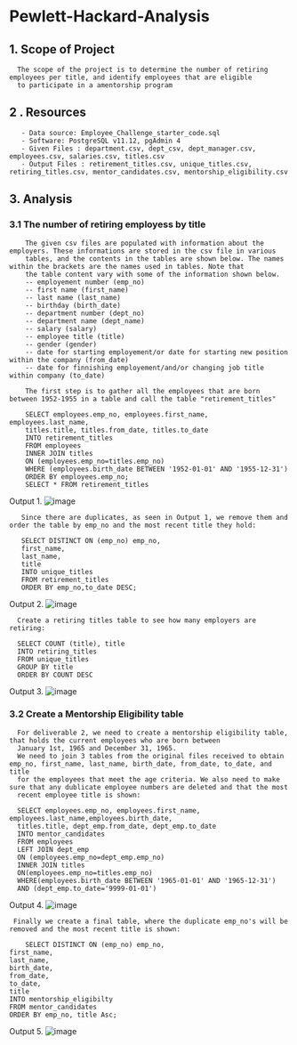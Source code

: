 # Pewlett-Hackard-Analysis

## 1. Scope of Project
      The scope of the project is to determine the number of retiring employees per title, and identify employees that are eligible
      to participate in a amentorship program
      
## 2 . Resources
       - Data source: Employee_Challenge_starter_code.sql
       - Software: PostgreSQL v11.12, pgAdmin 4
       - Given Files : department.csv, dept_csv, dept_manager.csv, employees.csv, salaries.csv, titles.csv
       - Output Files : retirement_titles.csv, unique_titles.csv, retiring_titles.csv, mentor_candidates.csv, mentorship_eligibility.csv
       
## 3. Analysis
### 3.1 The number of retiring employess by title
        The given csv files are populated with information about the employers. These informations are stored in the csv file in various
        tables, and the contents in the tables are shown below. The names within the brackets are the names used in tables. Note that
        the table content vary with some of the information shown below.
        -- employement number (emp_no)
        -- first name (first_name)
        -- last name (last_name)
        -- birthday (birth_date)
        -- department number (dept_no)
        -- department name (dept_name)
        -- salary (salary)
        -- employee title (title)
        -- gender (gender)
        -- date for starting employement/or date for starting new position within the company (from_date)
        -- date for finnishing employement/and/or changing job title within company (to_date)
        
        The first step is to gather all the employees that are born between 1952-1955 in a table and call the table "retirement_titles"
        
        SELECT employees.emp_no, employees.first_name, employees.last_name,
        titles.title, titles.from_date, titles.to_date
        INTO retirement_titles
        FROM employees
        INNER JOIN titles
        ON (employees.emp_no=titles.emp_no)
        WHERE (employees.birth_date BETWEEN '1952-01-01' AND '1955-12-31')
        ORDER BY employees.emp_no;
        SELECT * FROM retirement_titles
 
 Output 1. 
 ![image](https://user-images.githubusercontent.com/85843030/128634656-ce7f75f5-87c7-406b-84dd-18611eada623.png)

        
       Since there are duplicates, as seen in Output 1, we remove them and order the table by emp_no and the most recent title they hold:
       
       SELECT DISTINCT ON (emp_no) emp_no,
       first_name,
       last_name,
       title
       INTO unique_titles
       FROM retirement_titles
       ORDER BY emp_no,to_date DESC;
        
Output 2.
![image](https://user-images.githubusercontent.com/85843030/128635591-8bdd5660-ba82-46c0-a6db-0f4c3fa5afe6.png)


      Create a retiring titles table to see how many employers are retiring:
      
      SELECT COUNT (title), title
      INTO retiring_titles
      FROM unique_titles
      GROUP BY title 
      ORDER BY COUNT DESC
      
Output 3.
![image](https://user-images.githubusercontent.com/85843030/128635818-74821d31-8dcd-4953-a4cb-50beb774e458.png)

### 3.2 Create a Mentorship Eligibility table
      For deliverable 2, we need to create a mentorship eligibility table, that holds the current employees who are born between
      January 1st, 1965 and December 31, 1965.
      We need to join 3 tables from the original files received to obtain emp_no, first_name, last_name, birth_date, from_date, to_date, and title
      for the employees that meet the age criteria. We also need to make sure that any dublicate employee numbers are deleted and that the most
      recent employee title is shown:
      
      SELECT employees.emp_no, employees.first_name, employees.last_name,employees.birth_date,
      titles.title, dept_emp.from_date, dept_emp.to_date
      INTO mentor_candidates   
      FROM employees
      LEFT JOIN dept_emp
      ON (employees.emp_no=dept_emp.emp_no)
      INNER JOIN titles
      ON(employees.emp_no=titles.emp_no)
      WHERE(employees.birth_date BETWEEN '1965-01-01' AND '1965-12-31')
      AND (dept_emp.to_date='9999-01-01')
      
      
Output 4.
![image](https://user-images.githubusercontent.com/85843030/128636630-d49d7b04-0caa-404e-bce6-78aceb9d57f2.png)

      
     Finally we create a final table, where the duplicate emp_no's will be removed and the most recent title is shown:
     
     	SELECT DISTINCT ON (emp_no) emp_no,
	first_name,
	last_name,
	birth_date,
	from_date,
	to_date,
	title
	INTO mentorship_eligibilty
	FROM mentor_candidates
	ORDER BY emp_no, title Asc;
     
     
Output 5. 
![image](https://user-images.githubusercontent.com/85843030/128636751-e1f62178-c18b-4f79-b2a6-1720e61159e1.png)



